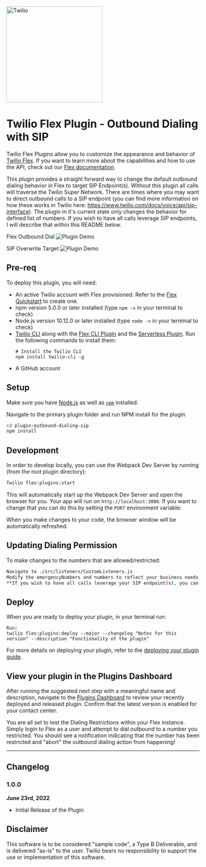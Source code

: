 <a  href="https://www.twilio.com">
<img  src="https://static0.twilio.com/marketing/bundles/marketing/img/logos/wordmark-red.svg"  alt="Twilio"  width="250"  />
</a>

# Twilio Flex Plugin - Outbound Dialing with SIP

Twilio Flex Plugins allow you to customize the appearance and behavior of [Twilio Flex](https://www.twilio.com/flex). If you want to learn more about the capabilities and how to use the API, check out our [Flex documentation](https://www.twilio.com/docs/flex).

This plugin provides a straight forward way to change the default outbound dialing behavior in Flex to target SIP Endpoint(s).  Without this plugin all calls will traverse the Twilio Super Network.  There are times where you may want to direct outbound calls to a SIP endpoint (you can find more information on how these works in Twilio here: https://www.twilio.com/docs/voice/api/sip-interface).  The plugin in it's current state only changes the behavior for defined list of numbers.  If you wish to have all calls leverage SIP endpoints, I will describe that within this README below.

Flex Outbound Dial 
![Plugin Demo](https://github.com/aestellwag/plugin-supervisor-barge-coach/blob/main/Supervisor-Barge-Coach-Plugin-1.gif)

SIP Overwrite Target 
![Plugin Demo](https://github.com/aestellwag/plugin-supervisor-barge-coach/blob/main/Supervisor-Barge-Coach-Plugin-1.gif)

## Pre-req

To deploy this plugin, you will need:

- An active Twilio account with Flex provisioned. Refer to the [Flex Quickstart](https://www.twilio.com/docs/flex/quickstart/flex-basics#sign-up-for-or-sign-in-to-twilio-and-create-a-new-flex-project") to create one.
- npm version 5.0.0 or later installed (type `npm -v` in your terminal to check)
- Node.js version 10.12.0 or later installed (type `node -v` in your terminal to check)
- [Twilio CLI](https://www.twilio.com/docs/twilio-cli/quickstart#install-twilio-cli) along with the [Flex CLI Plugin](https://www.twilio.com/docs/twilio-cli/plugins#available-plugins) and the [Serverless Plugin](https://www.twilio.com/docs/twilio-cli/plugins#available-plugins). Run the following commands to install them:
  ```
  # Install the Twilio CLI
  npm install twilio-cli -g
  ```
- A GitHub account

## Setup

Make sure you have [Node.js](https://nodejs.org) as well as [`npm`](https://npmjs.com) installed.

Navigate to the primary plugin folder and run NPM install for the plugin
```bash
cd plugin-outbound-dialing-sip
npm install
```

## Development

In order to develop locally, you can use the Webpack Dev Server by running (from the root plugin directory):

```bash
Twilio flex:plugins:start
```

This will automatically start up the Webpack Dev Server and open the browser for you. Your app will run on `http://localhost:3000`. If you want to change that you can do this by setting the `PORT` environment variable:

When you make changes to your code, the browser window will be automatically refreshed.

## Updating Dialing Permission

To make changes to the numbers that are allowed/restricted:

```bash
Navigate to ./src/listeners/CustomListeners.js
Modify the emergencyNumbers and numbers to reflect your business needs
**If you wish to have all calls leverage your SIP endpoint(s), you can simply remove the number check and have it overwrite for all calls!
```

## Deploy

When you are ready to deploy your plugin, in your terminal run:
```
Run: 
twilio flex:plugins:deploy --major --changelog "Notes for this version" --description "Functionality of the plugin"
```
For more details on deploying your plugin, refer to the [deploying your plugin guide](https://www.twilio.com/docs/flex/plugins#deploying-your-plugin).

## View your plugin in the Plugins Dashboard

After running the suggested next step with a meaningful name and description, navigate to the [Plugins Dashboard](https://flex.twilio.com/admin/) to review your recently deployed and released plugin. Confirm that the latest version is enabled for your contact center.

You are all set to test the Dialing Restrictions within your Flex instance.  Simply login to Flex as a user and attempt to dial outbound to a number you restricted.  You should see a notification indicating that the number has been restricted and "abort" the outbound dialing action from happening!


---

## Changelog

### 1.0.0

**June 23rd, 2022**

- Initial Release of the Plugin


## Disclaimer
This software is to be considered "sample code", a Type B Deliverable, and is delivered "as-is" to the user. Twilio bears no responsibility to support the use or implementation of this software.